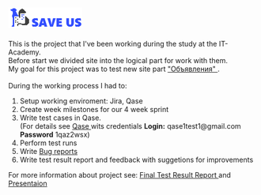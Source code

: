 <html>
<body>
<h2> <a href="https://saveus.by/"> <img src="Images/logonewwhite.png" alt="Save US"> </a></h2>
    This is the project that I've been working during the study at the IT-Academy. <br>
    Before start we divided site into the logical part for work with them.<br>
    My goal for this project was to test new site part <a href="https://saveus.by/knowledge-base"> "Объявления" </a>.<br>
    <br> 
    During the working process I had to: 
<ol>
    <li> Setup working enviroment: Jira, Qase </li>
    <li> Create week milestones for our 4 week sprint </li>
    <li> Write test cases in Qase.<br>
     (For details see <a href="https://app.qase.io"> Qase </a>  wits credentials <b>Login:</b> qase1test1@gmail.com     <b>Password</b> 1qaz2wsx) </li>
    <li> Perform test runs </li>
    <li> Write  <a href="https://docs.google.com/spreadsheets/d/1u1ZPyC1xUM_61AtO2Bjrr4Gmhfn3Xq2Q/edit#gid=1360196638"> Bug reports </a> </li>
    <li> Write test result report and feedback with suggetions for improvements </li>
</ol>
For more information about project see: <a href="https://docs.google.com/document/d/1YdpfGgaedHNA9jOt4mfe355GSTDSyttA/edit?usp=sharing&ouid=111789381708068648588&rtpof=true&sd=true"> Final Test Result Report </a> and <a href="https://docs.google.com/presentation/d/1aXNBEQ8NjgNoi_Q6_0yeKTIN7LLCc97T/edit#slide=id.p1"> Presentaion </a>
</body>
</html>

